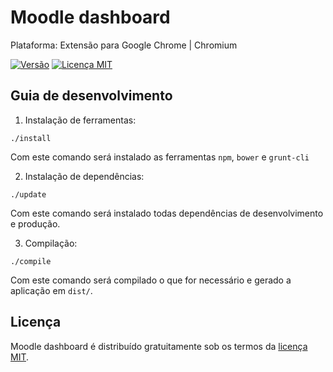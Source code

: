 # Moodle dashboard

Plataforma: Extensão para Google Chrome | Chromium

[![Versão][version-image]][version-url] [![Licença MIT][license-image]][license-url]

## Guia de desenvolvimento

1. Instalação de ferramentas:

  ```
  ./install
  ```

  Com este comando será instalado as ferramentas `npm`, `bower` e `grunt-cli`

2. Instalação de dependências:

  ```
  ./update
  ```

  Com este comando será instalado todas dependências de desenvolvimento e produção.

3. Compilação:

  ```
  ./compile
  ```

  Com este comando será compilado o que for necessário e gerado a aplicação em `dist/`.

## Licença

Moodle dashboard é distribuído gratuitamente sob os termos da [licença MIT][license-url].

[license-image]: http://img.shields.io/badge/license-MIT-blue.svg?style=flat
[license-url]: LICENSE

[version-image]: https://img.shields.io/badge/version-0.1-brightgreen.svg?style=flat
[version-url]: https://github.com/ldseinhardt/moodle-dashboard/releases

